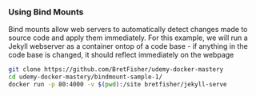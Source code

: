 ### **Using Bind Mounts**

Bind mounts allow web servers to automatically detect changes made to source code and apply them immediately. For this example, we will run a Jekyll webserver as a container ontop of a code base - if anything in the code base is changed, it should reflect immediately on the webpage

```bash
git clone https://github.com/BretFisher/udemy-docker-mastery
cd udemy-docker-mastery/bindmount-sample-1/
docker run -p 80:4000 -v $(pwd):/site bretfisher/jekyll-serve
```